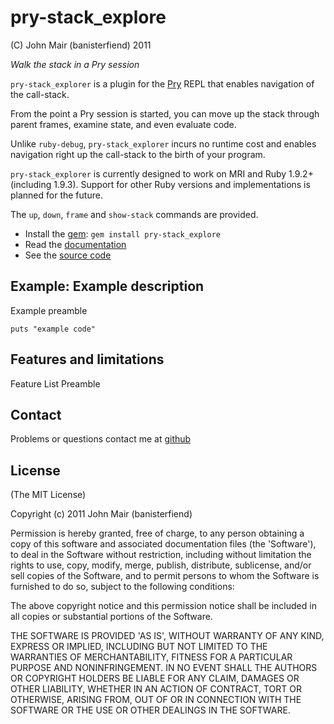 pry-stack_explore
===========

(C) John Mair (banisterfiend) 2011

_Walk the stack in a Pry session_

`pry-stack_explorer` is a plugin for the [Pry](http://pry.github.com)
REPL that enables navigation of the call-stack.

From the point a Pry session is started, you can move up the stack
through parent frames, examine state, and even evaluate code.

Unlike `ruby-debug`, `pry-stack_explorer` incurs no runtime cost and
enables navigation right up the call-stack to the birth of your
program.

`pry-stack_explorer` is currently designed to work on MRI and
Ruby 1.9.2+ (including 1.9.3). Support for other Ruby versions and
implementations is planned for the future.

The `up`, `down`, `frame` and `show-stack` commands are provided.

* Install the [gem](https://rubygems.org/gems/pry-stack_explore): `gem install pry-stack_explore`
* Read the [documentation](http://rdoc.info/github/banister/pry-stack_explore/master/file/README.md)
* See the [source code](http://github.com/banister/pry-stack_explore)

Example: Example description
--------

Example preamble

    puts "example code"

Features and limitations
-------------------------

Feature List Preamble

Contact
-------

Problems or questions contact me at [github](http://github.com/banister)


License
-------

(The MIT License)

Copyright (c) 2011 John Mair (banisterfiend)

Permission is hereby granted, free of charge, to any person obtaining
a copy of this software and associated documentation files (the
'Software'), to deal in the Software without restriction, including
without limitation the rights to use, copy, modify, merge, publish,
distribute, sublicense, and/or sell copies of the Software, and to
permit persons to whom the Software is furnished to do so, subject to
the following conditions:

The above copyright notice and this permission notice shall be
included in all copies or substantial portions of the Software.

THE SOFTWARE IS PROVIDED 'AS IS', WITHOUT WARRANTY OF ANY KIND,
EXPRESS OR IMPLIED, INCLUDING BUT NOT LIMITED TO THE WARRANTIES OF
MERCHANTABILITY, FITNESS FOR A PARTICULAR PURPOSE AND NONINFRINGEMENT.
IN NO EVENT SHALL THE AUTHORS OR COPYRIGHT HOLDERS BE LIABLE FOR ANY
CLAIM, DAMAGES OR OTHER LIABILITY, WHETHER IN AN ACTION OF CONTRACT,
TORT OR OTHERWISE, ARISING FROM, OUT OF OR IN CONNECTION WITH THE
SOFTWARE OR THE USE OR OTHER DEALINGS IN THE SOFTWARE.
